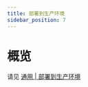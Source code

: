 ```yaml
---
title: 部署到生产环境
sidebar_position: 7
---
```


# 概览

请见 [通用 | 部署到生产环境](https://yizhan.wiki/NitWikit/deploy)
